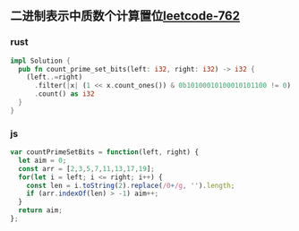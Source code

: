 <!-- 二进制表示中质数个计算置位.md -->
## 二进制表示中质数个计算置位[leetcode-762](https://leetcode-cn.com/problems/prime-number-of-set-bits-in-binary-representation/)

### rust
```rust
impl Solution {
  pub fn count_prime_set_bits(left: i32, right: i32) -> i32 {
    (left..=right)
      .filter(|x| (1 << x.count_ones()) & 0b10100010100010101100 != 0)
      .count() as i32
  }
}
```

### js
```js
var countPrimeSetBits = function(left, right) {
  let aim = 0;
  const arr = [2,3,5,7,11,13,17,19];
  for(let i = left; i <= right; i++) {
    const len = i.toString(2).replace(/0+/g, '').length;
    if (arr.indexOf(len) > -1) aim++;
  }
  return aim;
};
```